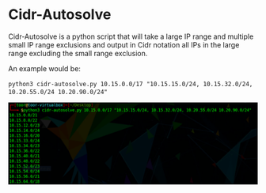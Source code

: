 # Cidr-Autosolve

Cidr-Autosolve is a python script that will take a large IP range and multiple small IP range exclusions and output in Cidr notation all IPs in the large range excluding the small range exclusion.

An example would be:
```
python3 cidr-autosolve.py 10.15.0.0/17 "10.15.15.0/24, 10.15.32.0/24, 10.20.55.0/24 10.20.90.0/24"
```
![Example](/assets/images/example.png)
